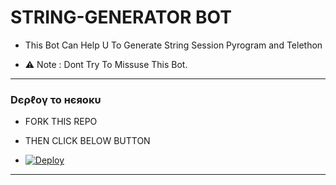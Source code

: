 # STRING-GENERATOR BOT

- This Bot Can Help U To Generate String Session Pyrogram and Telethon 

- ⚠️ Note : Dont Try To Missuse This Bot.

------------
<h3> Dєρℓογ το нєяοκυ </h3>

- FORK THIS REPO

- THEN CLICK BELOW BUTTON 

- [![Deploy](https://www.herokucdn.com/deploy/button.svg)](https://heroku.com/deploy)

------------

